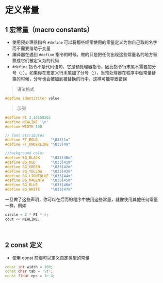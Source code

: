 
&emsp;
# 定义常量
## 1 宏常量（macro constants）
- 使用预处理器指令 `#define` 可以将那些经常使用的常量定义为你自己取的名字而不需要借助于变量
- 编译器在遇到 `#define` 指令的时候，做的只是把任何出现这些常量名的地方替换成它们被定义为的代码
- `#define` 指令不是代码语句，它是预处理器指令，因此指令行末尾不需要加分号（`;`）。如果你在宏定义行末尾加了分号（;），当预处理器在程序中做常量替换的时候，分号也会被加到被替换的行中，这样可能导致错误

>语法格式
```c++
#define identititer value
```

>示例
```c++
#define PI 3.14159265
#define NEWLINE '\n'
#define WIDTH 100

// font attributes
#define FT_BOLD      "\033[1m"
#define FT_UNDERLINE "\033[4m"

//background color
#define BG_BLACK     "\033[40m"
#define BG_RED       "\033[41m"
#define BG_GREEN     "\033[42m"
#define BG_YELLOW    "\033[43m"
#define BG_LIGHTBLUE "\033[44m"
#define BG_MAGENTA   "\033[45m"
#define BG_BLUE      "\033[46m"
#define BG_WHITE     "\033[47m"
```

一旦做了这些声明，你可以在后而的程序中使用这些常量，就像使用其他任何常量一样，例如∶

```c++
circle = 2 * PI * r;
cout << NEWLINE;
```

&emsp;
## 2 const 定义
- 使用 const 前缀可以定义自定类型的常量
```c++
const int width = 100;
const char tab = '\t';
const float eps = 1e-4;
```
